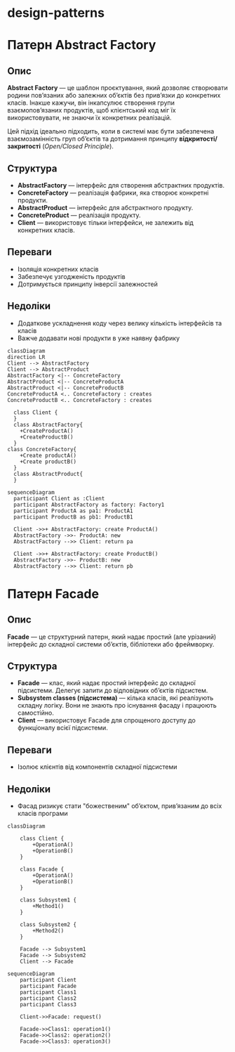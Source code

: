 # design-patterns

# Патерн Abstract Factory

## Опис

**Abstract Factory** — це шаблон проєктування, який дозволяє створювати родини пов’язаних або залежних об’єктів без прив’язки до конкретних класів. Інакше кажучи, він інкапсулює створення групи взаємопов’язаних продуктів, щоб клієнтський код міг їх використовувати, не знаючи їх конкретних реалізацій.

Цей підхід ідеально підходить, коли в системі має бути забезпечена взаємозамінність груп об’єктів та дотримання принципу **відкритості/закритості** (*Open/Closed Principle*).

## Структура

- **AbstractFactory** — інтерфейс для створення абстрактних продуктів.
- **ConcreteFactory** — реалізація фабрики, яка створює конкретні продукти.
- **AbstractProduct** — інтерфейс для абстрактного продукту.
- **ConcreteProduct** — реалізація продукту.
- **Client** — використовує тільки інтерфейси, не залежить від конкретних класів.

## Переваги

- Ізоляція конкретних класів
- Забезпечує узгодженість продуктів
- Дотримується принципу інверсії залежностей

## Недоліки

- Додаткове ускладнення коду через велику кількість інтерфейсів та класів
- Важче додавати нові продукти в уже наявну фабрику

```mermaid
classDiagram
direction LR
Client --> AbstractFactory
Client --> AbstractProduct
AbstractFactory <|-- ConcreteFactory
AbstractProduct <|-- ConcreteProductA
AbstractProduct <|-- ConcreteProductB
ConcreteProductA <.. ConcreteFactory : creates
ConcreteProductB <.. ConcreteFactory : creates

  class Client {
  }
  class AbstractFactory{
    +CreateProductA()
    +CreateProductB()
  }
class ConcreteFactory{
    +Create productA()
    +Create productB()
  }
  class AbstractProduct{
  }
```

```mermaid
sequenceDiagram
  participant Client as :Client
  participant AbstractFactory as factory: Factory1
  participant ProductA as pa1: ProductA1
  participant ProductB as pb1: ProductB1

  Client ->>+ AbstractFactory: create ProductA()
  AbstractFactory ->>- ProductA: new
  AbstractFactory -->> Client: return pa

  Client ->>+ AbstractFactory: create ProductB()
  AbstractFactory ->>- ProductB: new
  AbstractFactory -->> Client: return pb
```
# Патерн Facade

## Опис

**Facade** —  це структурний патерн, який надає простий (але урізаний) інтерфейс до складної системи об’єктів, бібліотеки або фреймворку.

## Структура

- **Facade** — клас, який надає простий інтерфейс до складної підсистеми. Делегує запити до відповідних об’єктів підсистем.
- **Subsystem classes (підсистема)** — кілька класів, які реалізують складну логіку. Вони не знають про існування фасаду і працюють самостійно.
- **Client** — використовує Facade для спрощеного доступу до функціоналу всієї підсистеми.

## Переваги

- Ізолює клієнтів від компонентів складної підсистеми

## Недоліки

- Фасад ризикує стати "божественим" об’єктом, прив’язаним до всіх класів програми

  
```mermaid
classDiagram

    class Client {
        +OperationA()
        +OperationB()
    }

    class Facade {
        +OperationA()
        +OperationB()
    }

    class Subsystem1 {
        +Method1()
    }

    class Subsystem2 {
        +Method2()
    }

    Facade --> Subsystem1
    Facade --> Subsystem2
    Client --> Facade
```

```mermaid
sequenceDiagram
    participant Client
    participant Facade
    participant Class1
    participant Class2
    participant Class3

    Client->>Facade: request()

    Facade->>Class1: operation1()
    Facade->>Class2: operation2()
    Facade->>Class3: operation3()
```
